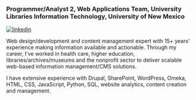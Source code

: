 ### Programmer/Analyst 2, Web Applications Team, University Libraries Information Technology, University of New Mexico

<a href="https://www.linkedin.com/in/amyewinter/">![linkedin](https://img.shields.io/badge/Linkedin-ffffff?style=for-the-badge&logo=LinkedIn&logoColor=blue)</a>

Web design/development and content management expert with 15+ years' experience making information available and actionable. Through my career, I've worked in health care, higher education, libraries/archives/museums and the nonprofit sector to deliver scalable web-based information management/CMS solutions. 

I have extensive experience with Drupal, SharePoint, WordPress, Omeka, HTML, CSS, JavaScript, Python, SQL, website analytics, content creation and management.

